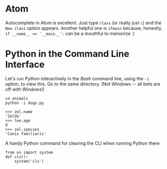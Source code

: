 # Atom

Autocomplete in Atom is excellent. Just type `class` (or really just `c`) and the `New class` option appears. Another helpful one is `ifmain` because, honestly, `if __name__ == '__main__':` can be a mouthful to memorize :)

# Python in the Command Line Interface

Let's run Python interactively in the *Bash* command line, using the `-i` option, to view this. Go to the same directory. (Not Windows -- all bets are off with Windows!)

```
cd animals
python -i dogs.py
```

```Py
>>> zel.name
'Zelda'
>>> lee.age
8
>>> zel.species
'Canis familiaris'
```

A handy Python command for clearing the CLI when running Python there

```Py
from os import system
def cls():
    system('cls')
```
